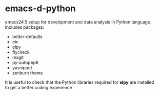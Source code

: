 # emacs-d-python
emacs24.5 setup for development and data analysis in Python language. Includes packages:

* better-defaults
* ein
* elpy
* flycheck
* magit
* py-autopep8
* yasnippet
* zenburn theme

It is useful to check that the Python libraries required for **elpy** are installed to get a better coding experience
